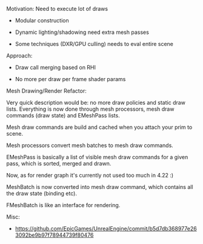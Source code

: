 Motivation: Need to execute lot of draws

- Modular construction

- Dynamic lighting/shadowing need extra mesh passes

- Some techniques (DXR/GPU culling) needs to eval entire scene

Approach:

- Draw call merging based on RHI

- No more per draw per frame shader params

Mesh Drawing/Render Refactor:

Very quick description would be: no more draw policies and static draw lists. Everything is now done through mesh processors, mesh draw commands (draw state) and EMeshPass lists.

Mesh draw commands are build and cached when you attach your prim to scene.

Mesh processors convert mesh batches to mesh draw commands.

EMeshPass is basically a list of visible mesh draw commands for a given pass, which is sorted, merged and drawn.

Now, as for render graph it's currently not used too much in 4.22 :)

MeshBatch is now converted into mesh draw command, which contains all the draw state (binding etc).

FMeshBatch is like an interface for rendering.

Misc:

- <https://github.com/EpicGames/UnrealEngine/commit/b5d7db368977e263092be9b97f78944739f80476>
